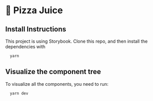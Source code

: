 # 🍕 Pizza Juice

## Install Instructions

This project is using Storybook.
Clone this repo, and then install the dependencies with

```bash
  yarn
```

## Visualize the component tree

To visualize all the components, you need to run:

```bash
  yarn dev
```
